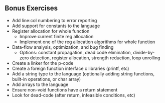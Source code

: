 ## Bonus Exercises


- Add line:col numbering to error reporting
- Add support for constants to the language
- Register allocation for whole function
    - Improve current finite reg allocation
    - Implement one of the reg allocation algorithms for whole function
- Data-flow analysis, optimization, and bug finding
    - Options: constant propagation, dead code elimination, divide-by-zero detection, register allocation, strength reduction, loop unrolling
- Create a linker for the p-code
- Create a foreign function interface c libraries (printf, etc)
- Add a string type to the language (optionally adding string functions, built-in operations, or char array)
- Add arrays to the language
- Ensure non-void functions have a return statement
- Look for dead-code (after return, infeasible conditions, etc)
